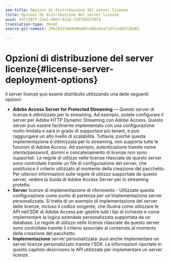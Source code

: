 ```yaml
---
seo-title: Opzioni di distribuzione del server licenze
title: Opzioni di distribuzione del server licenze
uuid: 297c587f-23e2-4bb5-911b-72d7b82370f4
translation-type: tm+mt
source-git-commit: 29bc8323460d9be0fce66cbea7c6fce46df20d61

---
```



# Opzioni di distribuzione del server licenze{#license-server-deployment-options}

Il server licenze può essere distribuito utilizzando una delle seguenti opzioni:

* **Adobe Access Server for Protected Streaming** — Questo server di licenze è ottimizzato per lo streaming. Ad esempio, potete configurare il server per Adobe HTTP Dynamic Streaming con Adobe Access. Questo server può essere facilmente implementato con una configurazione molto limitata e sarà in grado di supportare più tenant, e può raggiungere un alto livello di scalabilità. Tuttavia, poiché questa implementazione è ottimizzata per lo streaming, non supporta tutte le funzioni di Adobe Access. Ad esempio, autenticazione tramite nome utente/password, domini e concatenamento di licenze non sono supportati. Le regole di utilizzo nelle licenze rilasciate da questo server sono controllate tramite un file di configurazione del server, che sostituisce il criterio utilizzato al momento della creazione del pacchetto. Per ulteriori informazioni sulle regole di utilizzo supportate da questo server, vedere la Guida *di* Adobe Access Server per lo streaming protetto.
* **Server** licenze di implementazione di riferimento - Utilizzate questa configurazione come punto di partenza per un&#39;implementazione server personalizzata. Si tratta di un esempio di implementazione del server delle licenze, incluso il codice sorgente, che illustra come utilizzare le API nell’SDK di Adobe Access per gestire tutti i tipi di richieste e come implementare la logica aziendale personalizzata supportata da un database. Le regole di utilizzo nelle licenze rilasciate da questo server sono controllate tramite il criterio associato al contenuto al momento della creazione del pacchetto.
* **Implementazione** server personalizzata: puoi anche implementare un server licenze personalizzato tramite l’SDK. Le informazioni riportate in questo capitolo descrivono le API utilizzate per implementare un server licenze.

